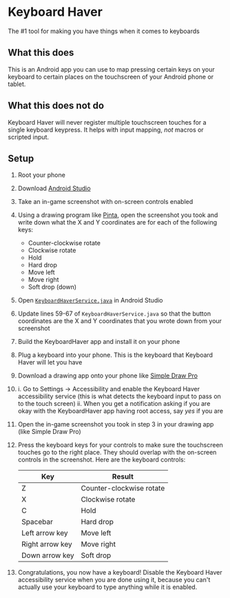 # Keyboard Haver

The #1 tool for making you have things when it comes to keyboards

## What this does

This is an Android app you can use to map pressing certain keys on your keyboard to certain places on the touchscreen of your Android phone or tablet.

## What this does **not** do

Keyboard Haver will never register multiple touchscreen touches for a single keyboard keypress. It helps with input mapping, *not* macros or scripted input.

## Setup

1. Root your phone

2. Download [Android Studio](https://developer.android.com/studio)

3. Take an in-game screenshot with on-screen controls enabled

4. Using a drawing program like [Pinta](https://www.pinta-project.com/), open the screenshot you took and write down what the X and Y coordinates are for each of the following keys:
    - Counter-clockwise rotate
    - Clockwise rotate
    - Hold
    - Hard drop
    - Move left
    - Move right
    - Soft drop (down)

5. Open [`KeyboardHaverService.java`](/blob/18a98748c3/app/src/main/java/com/tstman/keyboardhaver/KeyboardHaverService.java#L59-L67) in Android Studio

6. Update lines 59-67 of `KeyboardHaverService.java` so that the button coordinates are the X and Y coordinates that you wrote down from your screenshot

7. Build the KeyboardHaver app and install it on your phone

8. Plug a keyboard into your phone. This is the keyboard that Keyboard Haver will let you have

9. Download a drawing app onto your phone like [Simple Draw Pro](https://play.google.com/store/apps/details?id=com.simplemobiletools.draw.pro)

10. i.  Go to Settings -> Accessibility and enable the Keyboard Haver accessibility service (this is what detects the keyboard input to pass on to the touch screen)
   ii. When you get a notification asking if you are okay with the KeyboardHaver app having root access, say *yes* if you are

11. Open the in-game screenshot you took in step 3 in your drawing app (like Simple Draw Pro)

12. Press the keyboard keys for your controls to make sure the touchscreen touches go to the right place. They should overlap with the on-screen controls in the screenshot. Here are the keyboard controls:

    Key | Result
    --- | ---
    Z | Counter-clockwise rotate
    X | Clockwise rotate
    C | Hold
    Spacebar | Hard drop
    Left arrow key | Move left
    Right arrow key | Move right
    Down arrow key | Soft drop

13. Congratulations, you now have a keyboard! Disable the Keyboard Haver accessibility service when you are done using it, because you can't actually use your keyboard to type anything while it is enabled.